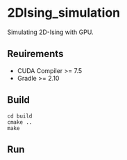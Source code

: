 # 2DIsing_simulation
Simulating 2D-Ising with GPU.

## Reuirements
- CUDA Compiler >= 7.5
- Gradle  >= 2.10

## Build
    cd build
    cmake ..
    make

## Run
